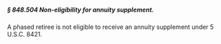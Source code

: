 ##### § 848.504 Non-eligibility for annuity supplement. #####

A phased retiree is not eligible to receive an annuity supplement under 5 U.S.C. 8421.